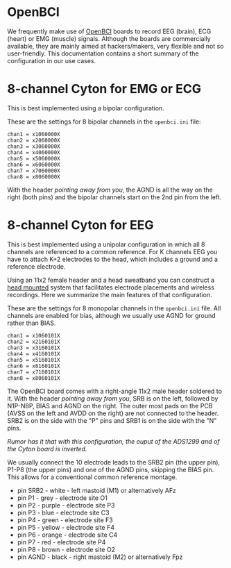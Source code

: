 # OpenBCI

We frequently make use of [OpenBCI](https://openbci.com) boards to record EEG (brain), ECG (heart) or EMG (muscle) signals. Although the boards are commercially available, they are mainly aimed at hackers/makers, very flexible and not so user-friendly. This documentation contains a short summary of the configuration in our use cases.

# 8-channel Cyton for EMG or ECG

This is best implemented using a bipolar configuration.

These are the settings for 8 bipolar channels in the `openbci.ini` file:

    chan1 = x1060000X
    chan2 = x2060000X
    chan3 = x3060000X
    chan4 = x4060000X
    chan5 = x5060000X
    chan6 = x6060000X
    chan7 = x7060000X
    chan8 = x8060000X

With the header *pointing away from you*, the AGND is all the way on the right (both pins) and the bipolar channels start on the 2nd pin from the left.

# 8-channel Cyton for EEG

This is best implemented using a unipolar configuration in which all 8 channels are referenced to a common reference. For K channels EEG you have to attach K+2 electrodes to the head, which includes a ground and a reference electrode.

Using an 11x2 female header and a head sweatband you can construct a [head mounted](../hardware/headband) system that facilitates electrode placements and wireless recordings. Here we summarize the main features of that configuration.

These are the settings for 8 monopolar channels in the `openbci.ini` file. All channels are enabled for bias, although we usually use AGND for ground rather than BIAS.

    chan1 = x1060101X
    chan2 = x2160101X
    chan3 = x3160101X
    chan4 = x4160101X
    chan5 = x5160101X
    chan6 = x6160101X
    chan7 = x7160101X
    chan8 = x8060101X

The OpenBCI board comes with a right-angle 11x2 male header soldered to it. With the header *pointing away from you*, SRB is on the left, followed by N1P-N8P, BIAS and AGND on the right. The outer most pads on the PCB (AVSS on the left and AVDD on the right) are not connected to the header. SRB2 is on the side with the "P" pins and SRB1 is on the side with the "N" pins.

*Rumor has it that with this configuration, the ouput of the ADS1299 and of the Cyton board is inverted.*

We usually connect the 10 electrode leads to the SRB2 pin (the upper pin), P1-P8 (the upper pins) and one of the AGND pins, skipping the BIAS pin. This allows for a conventional common reference montage.

- pin SRB2 - white  - left mastoid (M1) or alternatively AFz
- pin P1   - grey   - electrode site O1
- pin P2   - purple - electrode site P3
- pin P3   - blue   - electrode site C3
- pin P4   - green  - electrode site F3
- pin P5   - yellow - electrode site F4
- pin P6   - orange - electrode site C4
- pin P7   - red    - electrode site P4
- pin P8   - brown  - electrode site O2
- pin AGND - black  - right mastoid (M2) or alternatively Fpz

